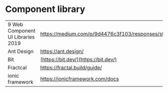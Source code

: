 # Component library

|  |  |
| :--- | :--- |
| 9 Web Component UI Libraries 2019 | https://medium.com/p/9d4476c3f103/responses/show |
| Ant Design | https://ant.design/ |
| Bit | [https://bit.dev/](https://bit.dev/) |
| Fractcal | https://fractal.build/guide/ |
| ionic framework | https://ionicframework.com/docs |

